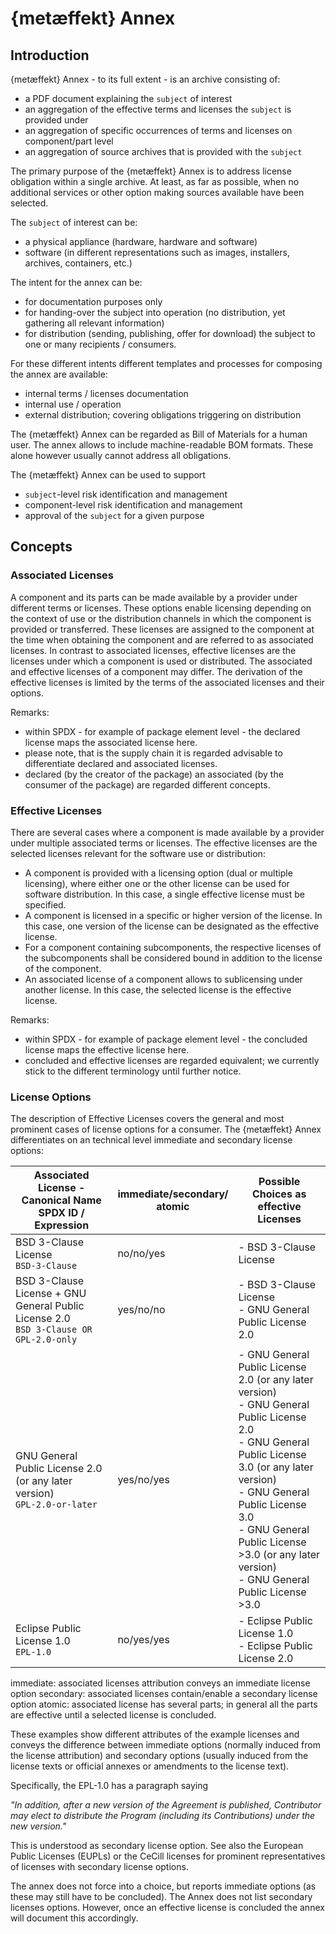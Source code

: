 # {metæffekt} Annex

## Introduction

{metæffekt} Annex - to its full extent - is an archive consisting of:
* a PDF document explaining the `subject` of interest
* an aggregation of the effective terms and licenses the `subject` is provided under
* an aggregation of specific occurrences of terms and licenses on component/part level
* an aggregation of source archives that is provided with the `subject`

The primary purpose of the {metæffekt} Annex is to address license obligation within a single archive. At least, as far
as possible, when no additional services or other option making sources available have been selected.

The `subject` of interest can be:
- a physical appliance (hardware, hardware and software)
- software (in different representations such as images, installers, archives, containers, etc.)

The intent for the annex can be:
- for documentation purposes only
- for handing-over the subject into operation (no distribution, yet gathering all relevant information)
- for distribution (sending, publishing, offer for download) the subject to one or many recipients / consumers.

For these different intents different templates and processes for composing the annex are available:
* internal terms / licenses documentation
* internal use / operation
* external distribution; covering obligations triggering on distribution

The {metæffekt} Annex can be regarded as Bill of Materials for a human user. The annex allows to include 
machine-readable BOM formats. These alone however usually cannot address all obligations.

The {metæffekt} Annex can be used to support
* `subject`-level risk identification and management
* component-level risk identification and management
* approval of the `subject` for a given purpose

## Concepts

### Associated Licenses

A component and its parts can be made available by a provider under different terms or licenses. These options enable
licensing depending on the context of use or the distribution channels in which the component is provided
or transferred. These licenses are assigned to the component at the time when obtaining the component and are referred to
as associated licenses. In contrast to associated licenses, effective licenses are the licenses under
which a component is used or distributed. The associated and effective licenses of a component may differ. The
derivation of the effective licenses is limited by the terms of the associated licenses and their options.

Remarks:
- within SPDX - for example of package element level - the declared license maps the associated license here.
- please note, that is the supply chain it is regarded advisable to differentiate declared and associated licenses.
- declared (by the creator of the package) an associated (by the consumer of the package) are regarded different concepts.

### Effective Licenses

There are several cases where a component is made available by a provider under multiple associated terms or licenses.
The effective licenses are the selected licenses relevant for the software use or distribution:
* A component is provided with a licensing option (dual or multiple licensing), where either one or the other license 
  can be used for software distribution. In this case, a single effective license must be specified.
* A component is licensed in a specific or higher version of the license. In this case, one version of the
  license can be designated as the effective license.
* For a component containing subcomponents, the respective licenses of the subcomponents shall be considered bound in 
  addition to the license of the component.
* An associated license of a component allows to sublicensing under another license. In this case, the selected license 
  is the effective license.

Remarks:
- within SPDX - for example of package element level - the concluded license maps the effective license here.
- concluded and effective licenses are regarded equivalent; we currently stick to the different terminology until 
  further notice.

### License Options

The description of Effective Licenses covers the general and most prominent cases of license options for a consumer.
The {metæffekt} Annex differentiates on an technical level immediate and secondary license options:

| Associated License - Canonical Name<br>SPDX ID / Expression                             | immediate/secondary/<br>atomic | Possible Choices as effective Licenses                                                                                                                                                                                                                                            |
|-----------------------------------------------------------------------------------------|--------------------------------|-----------------------------------------------------------------------------------------------------------------------------------------------------------------------------------------------------------------------------------------------------------------------------------|
| BSD 3-Clause License<br>`BSD-3-Clause`                                                  | no/no/yes                      | - BSD 3-Clause License                                                                                                                                                                                                                                                            |
| BSD 3-Clause License + GNU General Public License 2.0<br>`BSD 3-Clause OR GPL-2.0-only` | yes/no/no                      | - BSD 3-Clause License<br>- GNU General Public License 2.0                                                                                                                                                                                                                          |
| GNU General Public License 2.0 (or any later version)<br>`GPL-2.0-or-later`             | yes/no/yes                     | - GNU General Public License 2.0 (or any later version)<br>- GNU General Public License 2.0<br>- GNU General Public License 3.0 (or any later version)<br>- GNU General Public License 3.0<br>- GNU General Public License >3.0 (or any later version)<br>- GNU General Public License >3.0 |
| Eclipse Public License 1.0<br>`EPL-1.0`                                                 | no/yes/yes                     | - Eclipse Public License 1.0<br>- Eclipse Public License 2.0                                                                                                                                                                                                                        |

immediate: associated licenses attribution conveys an immediate license option
secondary: associated licenses contain/enable a secondary license option
atomic: associated license has several parts; in general all the parts are effective until a selected license is concluded. 

These examples show different attributes of the example licenses and conveys the difference between immediate options 
(normally induced from the license attribution) and secondary options (usually induced from the license texts or official 
annexes or amendments to the license text).

Specifically, the EPL-1.0 has a paragraph saying

*"In addition, after a new version of the Agreement is published, Contributor may elect to distribute the Program 
(including its Contributions) under the new version."*

This is understood as secondary license option. See also the European Public Licenses (EUPLs) or the CeCill licenses for
prominent representatives of licenses with secondary license options.

The annex does not force into a choice, but reports immediate options (as these may still have to be concluded). The 
Annex does not list secondary licenses options. However, once an effective license is concluded the annex will document 
this accordingly.
